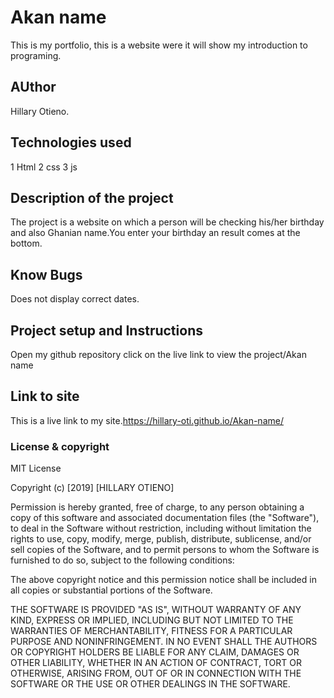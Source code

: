 # Akan name
This is my portfolio, this is a website were it will show my introduction to programing.
## AUthor
Hillary Otieno.
## Technologies used
1 Html
2 css
3 js
## Description of the project
The project is a website on which a person will be checking his/her birthday and also Ghanian name.You enter your birthday an result comes at the bottom.
## Know Bugs
Does not display correct dates.
## Project setup and Instructions
Open my github repository
click on the live link to view the project/Akan name
## Link to site
This is a live link to my site.https://hillary-oti.github.io/Akan-name/
### License & copyright
MIT License

Copyright (c) [2019] [HILLARY OTIENO]

Permission is hereby granted, free of charge, to any person obtaining a copy
of this software and associated documentation files (the "Software"), to deal
in the Software without restriction, including without limitation the rights
to use, copy, modify, merge, publish, distribute, sublicense, and/or sell
copies of the Software, and to permit persons to whom the Software is
furnished to do so, subject to the following conditions:

The above copyright notice and this permission notice shall be included in all
copies or substantial portions of the Software.

THE SOFTWARE IS PROVIDED "AS IS", WITHOUT WARRANTY OF ANY KIND, EXPRESS OR
IMPLIED, INCLUDING BUT NOT LIMITED TO THE WARRANTIES OF MERCHANTABILITY,
FITNESS FOR A PARTICULAR PURPOSE AND NONINFRINGEMENT. IN NO EVENT SHALL THE
AUTHORS OR COPYRIGHT HOLDERS BE LIABLE FOR ANY CLAIM, DAMAGES OR OTHER
LIABILITY, WHETHER IN AN ACTION OF CONTRACT, TORT OR OTHERWISE, ARISING FROM,
OUT OF OR IN CONNECTION WITH THE SOFTWARE OR THE USE OR OTHER DEALINGS IN THE
SOFTWARE.
